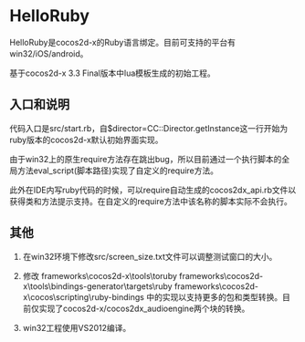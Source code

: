 ﻿# HelloRuby

HelloRuby是cocos2d-x的Ruby语言绑定。目前可支持的平台有win32/iOS/android。

基于cocos2d-x 3.3 Final版本中lua模板生成的初始工程。

入口和说明
----------------

代码入口是src/start.rb，自$director=CC::Director.getInstance这一行开始为ruby版本的cocos2d-x默认初始界面实现。

由于win32上的原生require方法存在跳出bug，所以目前通过一个执行脚本的全局方法eval_script(脚本路径)实现了自定义的require方法。

此外在IDE内写ruby代码的时候，可以require自动生成的cocos2dx_api.rb文件以获得类和方法提示支持。在自定义的require方法中该名称的脚本实际不会执行。

其他
----------------

1. 在win32环境下修改src/screen_size.txt文件可以调整测试窗口的大小。

2. 修改
		frameworks\cocos2d-x\tools\toruby
		frameworks\cocos2d-x\tools\bindings-generator\targets\ruby
		frameworks\cocos2d-x\cocos\scripting\ruby-bindings
		中的实现以支持更多的包和类型转换。目前仅实现了cocos2d-x/cocos2dx_audioengine两个块的转换。
		
3. win32工程使用VS2012编译。